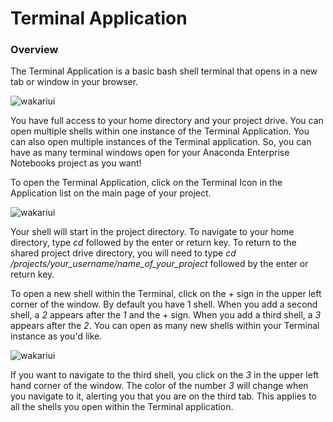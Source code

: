 # Terminal Application

### Overview

The Terminal Application is a basic bash shell terminal that opens in a new tab or window in your browser.

![wakariui](img/terminal_image1.png)

You have full access to your home directory and your project drive. You can open multiple shells within one instance of the Terminal Application.  You can also open multiple instances of the Terminal application. So, you can have as many terminal windows open for your Anaconda Enterprise Notebooks project as you want!

To open the Terminal Application, click on the Terminal Icon in the Application list on the main page of your project.

![wakariui](img/terminal_image2.png)

Your shell will start in the project directory.  To navigate to your home directory, type _cd_ followed by the enter or return key. To return to the shared project drive directory, you will need to type *cd /projects/your_username/name_of_your_project* followed by the enter or return key.

To open a new shell within the Terminal, click on the + sign in the upper left corner of the window.  By default you have 1 shell. When you add a second shell, a _2_ appears after the _1_ and the + sign.  When you add a third shell, a _3_ appears after the _2_.  You can open as many new shells within your Terminal instance as you'd like.

![wakariui](img/terminal_image3.png)

If you want to navigate to the third shell, you click on the _3_ in the upper left hand corner of the window.  The color of the number _3_ will change when you navigate to it, alerting you that you are on the third tab.  This applies to all the shells you open within the Terminal application.
